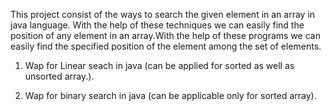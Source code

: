 This project consist of the ways to search the given element in an array in java language.
With the help of these techniques we can easily find the position of any element in an array.With the help of these programs we can easily find the specified position of the element among the set of elements.

1. Wap for Linear seach in java (can be applied for sorted as well as unsorted array.).

2. Wap for binary search in java (can be applicable only for sorted array).
